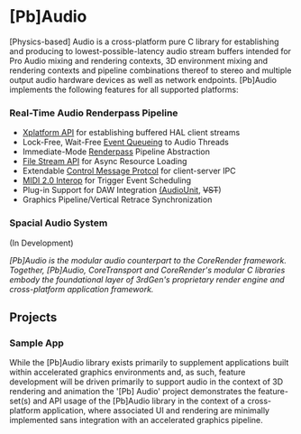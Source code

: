 # [Pb]Audio

[Physics-based] Audio is a cross-platform pure C library for establishing and producing to lowest-possible-latency audio stream buffers intended for Pro Audio mixing and rendering contexts, 3D environment mixing and rendering contexts and pipeline combinations thereof to stereo and multiple output audio hardware devices as well as network endpoints.  [Pb]Audio implements the following features for all supported platforms:

### Real-Time Audio Renderpass Pipeline

* <a href="https://github.com/3rdGen-Media/PbAudio/blob/master/%5BPb%5DAudio/%5BPb%5DAudio/PbAudioAPI.h">Xplatform API</a> for establishing buffered HAL client streams
* Lock-Free, Wait-Free <a href="https://github.com/3rdGen-Media/PbAudio/blob/master/%5BPb%5DAudio/%5BPb%5DAudio/pba_event_queue.h">Event Queueing</a> to Audio Threads
* Immediate-Mode <a href="https://github.com/3rdGen-Media/PbAudio/blob/master/%5BPb%5DAudio/%5BPb%5DAudio/PbAudioRenderPass.h">Renderpass</a> Pipeline Abstraction
* <a href="https://github.com/3rdGen-Media/PbAudio/blob/master/%5BPb%5DAudio/%5BPb%5DAudio/PbAudioFileStream.h">File Stream API</a> for Async Resource Loading
* Extendable <a href="https://github.com/3rdGen-Media/PbAudio/blob/master/%5BPb%5DAudio/CMidi/CMidiMessage.h">Control Message Protcol</a> for client-server IPC
* <a href="https://github.com/3rdGen-Media/PbAudio/tree/master/%5BPb%5DAudio/CMidi">MIDI 2.0 Interop</a> for Trigger Event Scheduling
* Plug-in Support for DAW Integration <a href="https://github.com/3rdGen-Media/PbAudio/blob/master/Projects/%5BPb%5D%20Audio/Render/PBAudioUnit.m">(AudioUnit</a>,  <s>VST</s>)
* Graphics Pipeline/Vertical Retrace Synchronization

### Spacial Audio System

(In Development)

*[Pb]Audio is the modular audio counterpart to the CoreRender framework.  Together, [Pb]Audio, CoreTransport and CoreRender's modular C libraries embody the foundational layer of 3rdGen's proprietary render engine and cross-platform application framework.* 

## Projects

### Sample App

While the [Pb]Audio library exists primarily to supplement applications built within accelerated graphics environments and, as such, feature development will be driven primarily to support audio in the context of 3D rendering and animation the '[Pb] Audio' project demonstrates the feature-set(s) and API usage of the [Pb]Audio library in the context of a cross-platform application, where associated UI and rendering are minimally implemented sans integration with an accelerated graphics pipeline.



